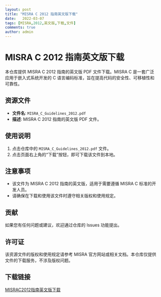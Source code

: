 ```yaml
---
layout: post
title: "MISRA C 2012 指南英文版下载"
date:   2022-03-07
tags: [MISRA,2012,英文版,下载,文件]
comments: true
author: admin
---
```

# MISRA C 2012 指南英文版下载

本仓库提供 MISRA C 2012 指南的英文版 PDF 文件下载。MISRA C 是一套广泛应用于嵌入式系统开发的 C 语言编码标准，旨在提高代码的安全性、可移植性和可靠性。

## 资源文件

- **文件名**: `MISRA_C_Guidelines_2012.pdf`
- **描述**: MISRA C 2012 指南的英文版 PDF 文件。

## 使用说明

1. 点击仓库中的 `MISRA_C_Guidelines_2012.pdf` 文件。
2. 点击页面右上角的“下载”按钮，即可下载该文件到本地。

## 注意事项

- 该文件为 MISRA C 2012 指南的英文版，适用于需要遵循 MISRA C 标准的开发人员。
- 请确保在下载和使用该文件时遵守相关版权和使用规定。

## 贡献

如果您有任何问题或建议，欢迎通过仓库的 Issues 功能提出。

## 许可证

该资源文件的版权和使用规定请参考 MISRA 官方网站或相关文档。本仓库仅提供文件的下载服务，不涉及版权问题。

## 下载链接

[MISRAC2012指南英文版下载](https://pan.quark.cn/s/cc66d03e42bb)